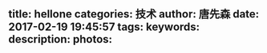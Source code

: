 title: hellone
categories: 技术
author: 唐先森
date: 2017-02-19 19:45:57
tags:
keywords:
description:
photos:
---
